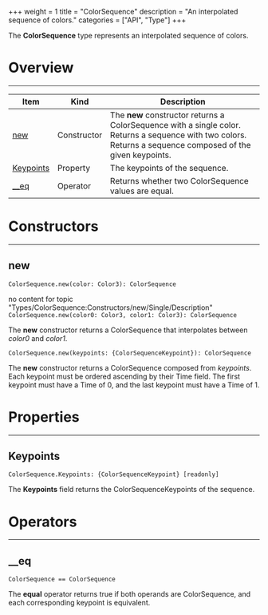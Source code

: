 +++
weight = 1
title = "ColorSequence"
description = "An interpolated sequence of colors."
categories = ["API", "Type"]
+++

The **ColorSequence** type represents an interpolated sequence of
colors.

# Overview

----

<div class="api-list one two">

| Item | Kind | Description |
| --- | --- | --- |
| [new](#new) | Constructor | The **new** constructor returns a ColorSequence with a single color. Returns a sequence with two colors. Returns a sequence composed of the given keypoints. |
| [Keypoints](#keypoints) | Property | The keypoints of the sequence. |
| [\_\_eq](#__eq) | Operator | Returns whether two ColorSequence values are equal. |

</div>

# Constructors

----

## new

 `ColorSequence.new(color: Color3): ColorSequence`

no content for topic "Types/ColorSequence:Constructors/new/Single/Description"
`ColorSequence.new(color0: Color3, color1: Color3): ColorSequence`

The **new** constructor returns a ColorSequence that interpolates between
*color0* and *color1*.

 `ColorSequence.new(keypoints: {ColorSequenceKeypoint}): ColorSequence`

The **new** constructor returns a ColorSequence composed from
*keypoints*. Each keypoint must be ordered ascending by their Time field.
The first keypoint must have a Time of 0, and the last keypoint must have a Time
of 1.

# Properties

----

## Keypoints

 `ColorSequence.Keypoints: {ColorSequenceKeypoint} [readonly]`

The **Keypoints** field returns the ColorSequenceKeypoints of the
sequence.

# Operators

----

## \_\_eq

 `ColorSequence == ColorSequence`

The **equal** operator returns true if both operands are ColorSequence,
and each corresponding keypoint is equivalent.